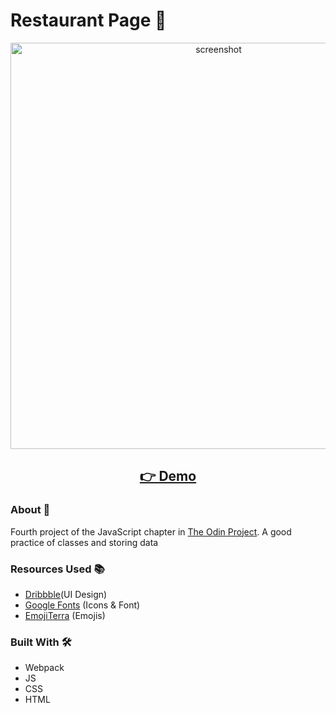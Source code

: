 # Restaurant Page 🍔

<p align="center">
  <img src="screenshots/.png" width="650px" alt="screenshot">
</p>
<h2 align="center">
  <a href="https://nightrunner4.github.io/todo-list">👉 Demo</a>
</h2>

### About 📖

Fourth project of the JavaScript chapter in [The Odin Project](https://www.theodinproject.com). A good practice of classes and storing data

### Resources Used 📚

- [Dribbble](https://dribbble.com)(UI Design)
- [Google Fonts](https://fonts.google.com) (Icons & Font)
- [EmojiTerra](https://emojiterra.com/) (Emojis)

### Built With 🛠️

- Webpack
- JS
- CSS
- HTML
